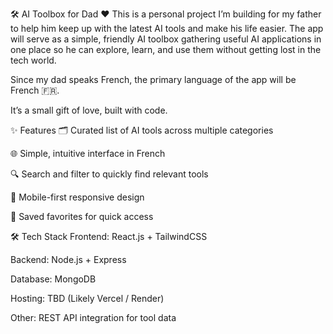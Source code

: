 🛠️ AI Toolbox for Dad ❤️
This is a personal project I’m building for my father to help him keep up with the latest AI tools and make his life easier.
The app will serve as a simple, friendly AI toolbox gathering useful AI applications in one place so he can explore, learn, and use them without getting lost in the tech world.

Since my dad speaks French, the primary language of the app will be French 🇫🇷.

It’s a small gift of love, built with code.

✨ Features
🗂️ Curated list of AI tools across multiple categories

🌐 Simple, intuitive interface in French

🔍 Search and filter to quickly find relevant tools

📱 Mobile-first responsive design

📌 Saved favorites for quick access

🛠 Tech Stack
Frontend: React.js + TailwindCSS

Backend: Node.js + Express

Database: MongoDB

Hosting: TBD (Likely Vercel / Render)

Other: REST API integration for tool data

